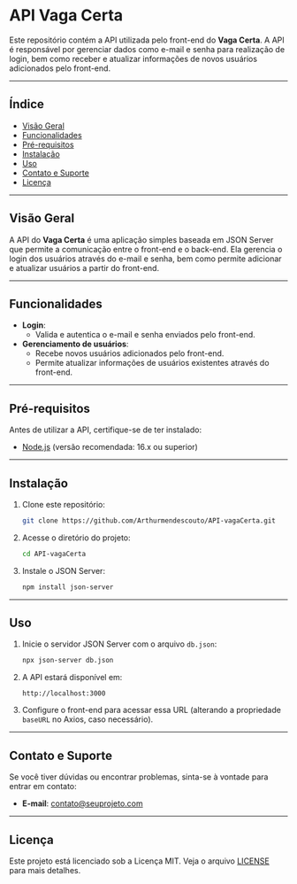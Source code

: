 # **API Vaga Certa**

Este repositório contém a API utilizada pelo front-end do **Vaga Certa**. A API é responsável por gerenciar dados como e-mail e senha para realização de login, bem como receber e atualizar informações de novos usuários adicionados pelo front-end.

---

## **Índice**

- [Visão Geral](#visão-geral)
- [Funcionalidades](#funcionalidades)
- [Pré-requisitos](#pré-requisitos)
- [Instalação](#instalação)
- [Uso](#uso)
- [Contato e Suporte](#contato-e-suporte)
- [Licença](#licença)

---

## **Visão Geral**

A API do **Vaga Certa** é uma aplicação simples baseada em JSON Server que permite a comunicação entre o front-end e o back-end. Ela gerencia o login dos usuários através do e-mail e senha, bem como permite adicionar e atualizar usuários a partir do front-end.

---

## **Funcionalidades**

- **Login**:
  - Valida e autentica o e-mail e senha enviados pelo front-end.
- **Gerenciamento de usuários**:
  - Recebe novos usuários adicionados pelo front-end.
  - Permite atualizar informações de usuários existentes através do front-end.

---

## **Pré-requisitos**

Antes de utilizar a API, certifique-se de ter instalado:

- [Node.js](https://nodejs.org/) (versão recomendada: 16.x ou superior)

---

## **Instalação**

1. Clone este repositório:
   ```bash
   git clone https://github.com/Arthurmendescouto/API-vagaCerta.git
   ```

2. Acesse o diretório do projeto:
   ```bash
   cd API-vagaCerta
   ```

3. Instale o JSON Server:
   ```bash
   npm install json-server
   ```

---

## **Uso**

1. Inicie o servidor JSON Server com o arquivo `db.json`:
   ```bash
   npx json-server db.json
   ```

2. A API estará disponível em:
   ```plaintext
   http://localhost:3000
   ```

3. Configure o front-end para acessar essa URL (alterando a propriedade `baseURL` no Axios, caso necessário).

---

## **Contato e Suporte**

Se você tiver dúvidas ou encontrar problemas, sinta-se à vontade para entrar em contato:

- **E-mail**: [contato@seuprojeto.com](mailto:contato@seuprojeto.com)

---

## **Licença**

Este projeto está licenciado sob a Licença MIT. Veja o arquivo [LICENSE](./LICENSE) para mais detalhes.
